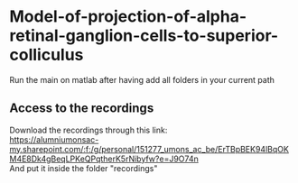 # Model-of-projection-of-alpha-retinal-ganglion-cells-to-superior-colliculus
Run the main on matlab after having add all folders in your current path

## Access to the recordings
Download the recordings through this link: 
<br/> https://alumniumonsac-my.sharepoint.com/:f:/g/personal/151277_umons_ac_be/ErTBpBEK94lBqOKM4E8Dk4gBeqLPKeQPqtherK5rNibyfw?e=J9O74n
<br/> And put it inside the folder "recordings"

